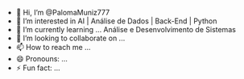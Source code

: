 - 👋 Hi, I’m @PalomaMuniz777
- 👀 I’m interested in AI | Análise de Dados | Back-End | Python
- 🌱 I’m currently learning ... Análise e Desenvolvimento de Sistemas
- 💞️ I’m looking to collaborate on ...
- 📫 How to reach me ...
- 😄 Pronouns: ...
- ⚡ Fun fact: ...

<!---
PalomaMuniz777/PalomaMuniz777 is a ✨ special ✨ repository because its `README.md` (this file) appears on your GitHub profile.
You can click the Preview link to take a look at your changes.
--->
